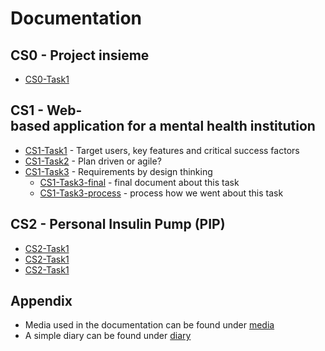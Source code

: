 # Documentation 
## CS0 - Project insieme
  * [CS0-Task1](CS0/CS0-Task1.md)
  
## CS1 - Web-based application for a mental health institution 
  * [CS1-Task1](CS1/Task1/CS1-Task1.md) - Target users, key features and critical success factors 
  * [CS1-Task2](CS1/Task2/CS1-Task2.md) - Plan driven or agile? 
  * [CS1-Task3](CS1/Task3/CS1-Task3.md) - Requirements by design thinking 
    * [CS1-Task3-final](CS1/Task3/CS1-Task3-final.md) - final document about this task 
    * [CS1-Task3-process](CS1/Task3/CS1-Task3-process.md) - process how we went about this task 
  
## CS2 - Personal Insulin Pump (PIP)
  * [CS2-Task1](CS2/Task1/CS2-Task1.md)
  * [CS2-Task1](CS2/Task1/CS2-Task1.md)
  * [CS2-Task1](CS2/Task1/CS2-Task1.md)
  
## Appendix 
  * Media used in the documentation can be found under [media](media)
  * A simple diary can be found under [diary](diary.md)
